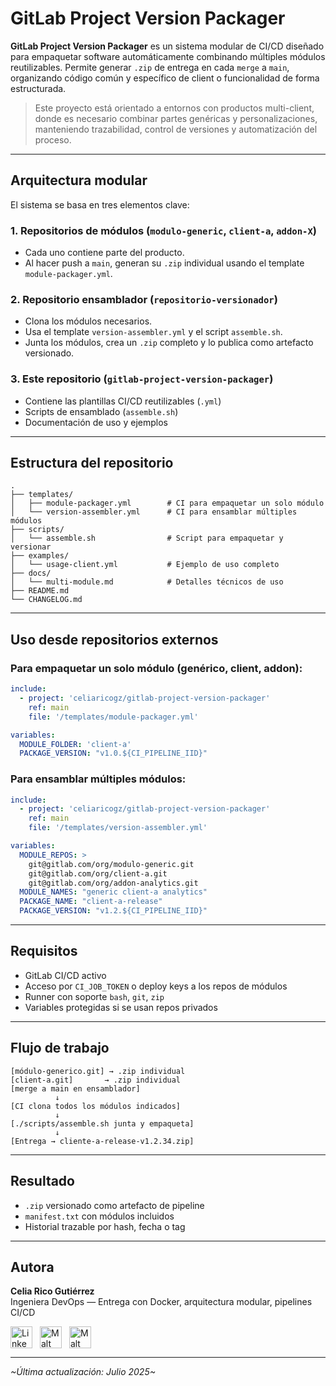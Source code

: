 # GitLab Project Version Packager

**GitLab Project Version Packager** es un sistema modular de CI/CD diseñado para empaquetar software automáticamente combinando múltiples módulos reutilizables. Permite generar `.zip` de entrega en cada `merge` a `main`, organizando código común y específico de client o funcionalidad de forma estructurada.

> Este proyecto está orientado a entornos con productos multi-client, donde es necesario combinar partes genéricas y personalizaciones, manteniendo trazabilidad, control de versiones y automatización del proceso.

---

## Arquitectura modular

El sistema se basa en tres elementos clave:

### 1. Repositorios de módulos (`modulo-generic`, `client-a`, `addon-X`)
- Cada uno contiene parte del producto.
- Al hacer push a `main`, generan su `.zip` individual usando el template `module-packager.yml`.

### 2. Repositorio ensamblador (`repositorio-versionador`)
- Clona los módulos necesarios.
- Usa el template `version-assembler.yml` y el script `assemble.sh`.
- Junta los módulos, crea un `.zip` completo y lo publica como artefacto versionado.

### 3. Este repositorio (`gitlab-project-version-packager`)
- Contiene las plantillas CI/CD reutilizables (`.yml`)
- Scripts de ensamblado (`assemble.sh`)
- Documentación de uso y ejemplos

---

## Estructura del repositorio

```
.
├── templates/
│   ├── module-packager.yml        # CI para empaquetar un solo módulo
│   └── version-assembler.yml      # CI para ensamblar múltiples módulos
├── scripts/
│   └── assemble.sh                # Script para empaquetar y versionar
├── examples/
│   └── usage-client.yml           # Ejemplo de uso completo
├── docs/
│   └── multi-module.md            # Detalles técnicos de uso
├── README.md
└── CHANGELOG.md
```

---

## Uso desde repositorios externos

### Para empaquetar un solo módulo (genérico, client, addon):

```yaml
include:
  - project: 'celiaricogz/gitlab-project-version-packager'
    ref: main
    file: '/templates/module-packager.yml'

variables:
  MODULE_FOLDER: 'client-a'
  PACKAGE_VERSION: "v1.0.${CI_PIPELINE_IID}"
```

### Para ensamblar múltiples módulos:

```yaml
include:
  - project: 'celiaricogz/gitlab-project-version-packager'
    ref: main
    file: '/templates/version-assembler.yml'

variables:
  MODULE_REPOS: >
    git@gitlab.com/org/modulo-generic.git
    git@gitlab.com/org/client-a.git
    git@gitlab.com/org/addon-analytics.git
  MODULE_NAMES: "generic client-a analytics"
  PACKAGE_NAME: "client-a-release"
  PACKAGE_VERSION: "v1.2.${CI_PIPELINE_IID}"
```

---

## Requisitos

- GitLab CI/CD activo
- Acceso por `CI_JOB_TOKEN` o deploy keys a los repos de módulos
- Runner con soporte `bash`, `git`, `zip`
- Variables protegidas si se usan repos privados

---

## Flujo de trabajo

```
[módulo-generico.git] → .zip individual
[client-a.git]       → .zip individual
[merge a main en ensamblador]
          ↓
[CI clona todos los módulos indicados]
          ↓
[./scripts/assemble.sh junta y empaqueta]
          ↓
[Entrega → cliente-a-release-v1.2.34.zip]
```

---

## Resultado

- `.zip` versionado como artefacto de pipeline
- `manifest.txt` con módulos incluidos
- Historial trazable por hash, fecha o tag

---

## Autora

**Celia Rico Gutiérrez**  
Ingeniera DevOps — Entrega con Docker, arquitectura modular, pipelines CI/CD  

[<img src="https://cdn.jsdelivr.net/gh/devicons/devicon/icons/linkedin/linkedin-original.svg" alt="LinkedIn Logo" width="35" style="vertical-align:middle; margin-right:8px;"/>](https://www.linkedin.com/in/celiaricogutierrez)
[<img src="https://play-lh.googleusercontent.com/1r1DdWXDT9K7D2yBwPkVyXQFEjLL0cMrR6SxBvcNXXwpi8aZN0ZKS61CVdtvK6pmpg" alt="Malt Logo" width="35" style="vertical-align:middle; margin-right:8px;"/>](https://www.malt.es/profile/celiaricogutierrez)
[<img src="https://images.icon-icons.com/3781/PNG/512/upwork_icon_231982.png" alt="Malt Logo" width="35" style="vertical-align:middle;"/>](https://www.upwork.com/freelancers/~01898dfb872ff48b7a?mp_source=share)

---

_\~Última actualización: Julio 2025\~_
